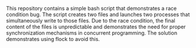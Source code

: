This repository contains a simple bash script that demonstrates a race condition bug.  The script creates two files and launches two processes that simultaneously write to those files. Due to the race condition, the final content of the files is unpredictable and demonstrates the need for proper synchronization mechanisms in concurrent programming. The solution demonstrates using flock to avoid this.